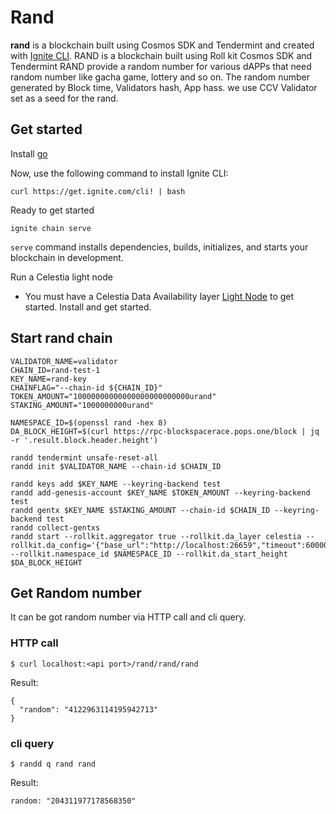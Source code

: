 # Rand
**rand** is a blockchain built using Cosmos SDK and Tendermint and created with [Ignite CLI](https://ignite.com/cli).
RAND is a blockchain built using Roll kit Cosmos SDK and Tendermint RAND provide a random number for various dAPPs that need random number like gacha game, lottery and so on. The random number generated by Block time, Validators hash, App hass. we use CCV Validator set as a seed for the rand.

## Get started

Install [go](https://go.dev/dl/)

Now, use the following command to install Ignite CLI:
```
curl https://get.ignite.com/cli! | bash
```


Ready to get started
```
ignite chain serve
```

`serve` command installs dependencies, builds, initializes, and starts your blockchain in development.

 Run a Celestia light node
 
-  You must have a Celestia Data Availability layer [Light Node](https://docs.celestia.org/nodes/light-node/) to get started. Install and get started.

## Start rand chain

```
VALIDATOR_NAME=validator
CHAIN_ID=rand-test-1
KEY_NAME=rand-key
CHAINFLAG="--chain-id ${CHAIN_ID}"
TOKEN_AMOUNT="10000000000000000000000000urand"
STAKING_AMOUNT="1000000000urand"

NAMESPACE_ID=$(openssl rand -hex 8)
DA_BLOCK_HEIGHT=$(curl https://rpc-blockspacerace.pops.one/block | jq -r '.result.block.header.height')

randd tendermint unsafe-reset-all
randd init $VALIDATOR_NAME --chain-id $CHAIN_ID

randd keys add $KEY_NAME --keyring-backend test
randd add-genesis-account $KEY_NAME $TOKEN_AMOUNT --keyring-backend test
randd gentx $KEY_NAME $STAKING_AMOUNT --chain-id $CHAIN_ID --keyring-backend test
randd collect-gentxs
randd start --rollkit.aggregator true --rollkit.da_layer celestia --rollkit.da_config='{"base_url":"http://localhost:26659","timeout":60000000000,"fee":6000,"gas_limit":6000000}' --rollkit.namespace_id $NAMESPACE_ID --rollkit.da_start_height $DA_BLOCK_HEIGHT
```

## Get Random number

It can be got random number via HTTP call and cli query.

### HTTP call

```
$ curl localhost:<api port>/rand/rand/rand
```

Result: 

```
{
  "random": "4122963114195942713"
}
```

### cli query

```
$ randd q rand rand
```

Result: 

```
random: "204311977178568350"
```
